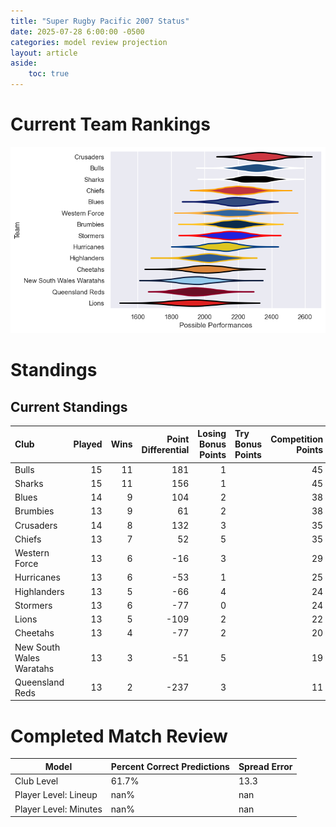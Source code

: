 ```yaml
---  
title: "Super Rugby Pacific 2007 Status"  
date: 2025-07-28 6:00:00 -0500  
categories: model review projection  
layout: article  
aside:  
    toc: true  
---
```

# Current Team Rankings


![Club Rankings](plots/rankings_Super_Rugby_Pacific_2007.png)
# Standings

## Current Standings


| Club                     |   Played |   Wins |   Point Differential |   Losing Bonus Points | Try Bonus Points   |   Competition Points |
|:-------------------------|---------:|-------:|---------------------:|----------------------:|:-------------------|---------------------:|
| Bulls                    |       15 |     11 |                  181 |                     1 |                    |                   45 |
| Sharks                   |       15 |     11 |                  156 |                     1 |                    |                   45 |
| Blues                    |       14 |      9 |                  104 |                     2 |                    |                   38 |
| Brumbies                 |       13 |      9 |                   61 |                     2 |                    |                   38 |
| Crusaders                |       14 |      8 |                  132 |                     3 |                    |                   35 |
| Chiefs                   |       13 |      7 |                   52 |                     5 |                    |                   35 |
| Western Force            |       13 |      6 |                  -16 |                     3 |                    |                   29 |
| Hurricanes               |       13 |      6 |                  -53 |                     1 |                    |                   25 |
| Highlanders              |       13 |      5 |                  -66 |                     4 |                    |                   24 |
| Stormers                 |       13 |      6 |                  -77 |                     0 |                    |                   24 |
| Lions                    |       13 |      5 |                 -109 |                     2 |                    |                   22 |
| Cheetahs                 |       13 |      4 |                  -77 |                     2 |                    |                   20 |
| New South Wales Waratahs |       13 |      3 |                  -51 |                     5 |                    |                   19 |
| Queensland Reds          |       13 |      2 |                 -237 |                     3 |                    |                   11 |



# Completed Match Review


| Model | Percent Correct Predictions | Spread Error |
| ------ | ------ | ------ |
| Club Level | 61.7% | 13.3 |
| Player Level: Lineup | nan% | nan |
| Player Level: Minutes | nan% | nan |

